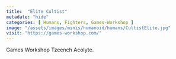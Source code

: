 ```yaml
---
title:  "Elite Cultist"
metadate: "hide"
categories: [ Humans, Fighters, Games-Workshop ]
image: "/assets/images/minis/humanoid/humans/CultistElite.jpg"
visit: "https://games-workshop.com/"
---
```

Games Workshop Tzeench Acolyte.